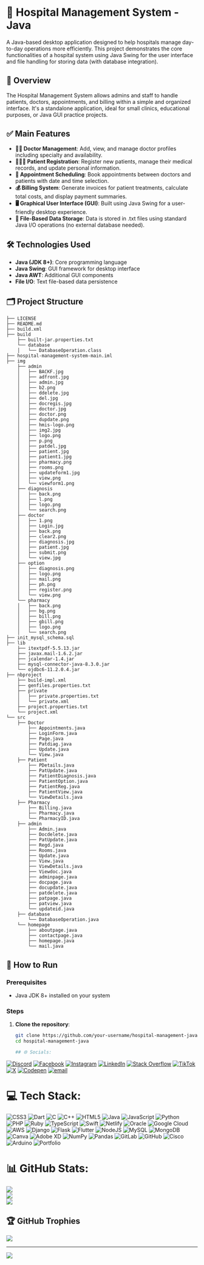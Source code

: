 # 🏥 Hospital Management System - Java

A Java-based desktop application designed to help hospitals manage day-to-day operations more efficiently. This project demonstrates the core functionalities of a hospital system using Java Swing for the user interface and file handling for storing data (with database integration).

## 📌 Overview

The Hospital Management System allows admins and staff to handle patients, doctors, appointments, and billing within a simple and organized interface. It's a standalone application, ideal for small clinics, educational purposes, or Java GUI practice projects.

## ✅ Main Features

- **👨‍⚕️ Doctor Management**: Add, view, and manage doctor profiles including specialty and availability.
- **🧑‍🤝‍🧑 Patient Registration**: Register new patients, manage their medical records, and update personal information.
- **📅 Appointment Scheduling**: Book appointments between doctors and patients with date and time selection.
- **💰 Billing System**: Generate invoices for patient treatments, calculate total costs, and display payment summaries.
- **🖥️ Graphical User Interface (GUI)**: Built using Java Swing for a user-friendly desktop experience.
- **📂 File-Based Data Storage**: Data is stored in .txt files using standard Java I/O operations (no external database needed).

## 🛠️ Technologies Used

- **Java (JDK 8+)**: Core programming language
- **Java Swing**: GUI framework for desktop interface
- **Java AWT**: Additional GUI components
- **File I/O**: Text file-based data persistence

## 🗂️ Project Structure

```
├── LICENSE
├── README.md
├── build.xml
├── build
    ├── built-jar.properties.txt
    └── database
    │   └── DatabaseOperation.class
├── hospital-management-system-main.iml
├── img
    ├── admin
    │   ├── BACKF.jpg
    │   ├── adfront.jpg
    │   ├── admin.jpg
    │   ├── b2.png
    │   ├── ddelete.jpg
    │   ├── del.jpg
    │   ├── docregis.jpg
    │   ├── doctor.jpg
    │   ├── doctor.png
    │   ├── dupdate.png
    │   ├── hmis-logo.png
    │   ├── img2.jpg
    │   ├── logo.png
    │   ├── p.png
    │   ├── patdel.jpg
    │   ├── patient.jpg
    │   ├── patient1.jpg
    │   ├── pharmacy.png
    │   ├── rooms.png
    │   ├── updateform1.jpg
    │   ├── view.png
    │   └── viewform1.png
    ├── diagnosis
    │   ├── back.png
    │   ├── l.png
    │   ├── logo.png
    │   └── search.png
    ├── doctor
    │   ├── 1.png
    │   ├── Login.jpg
    │   ├── back.png
    │   ├── clear2.png
    │   ├── diagnosis.jpg
    │   ├── patient.jpg
    │   ├── submit.png
    │   └── view.jpg
    ├── option
    │   ├── diagnosis.png
    │   ├── logo.png
    │   ├── mail.png
    │   ├── ph.png
    │   ├── register.png
    │   └── view.png
    └── pharmacy
    │   ├── back.png
    │   ├── bg.png
    │   ├── bill.png
    │   ├── gbill.png
    │   ├── logo.png
    │   └── search.png
├── init_mysql_schema.sql
├── lib
    ├── itextpdf-5.5.13.jar
    ├── javax.mail-1.6.2.jar
    ├── jcalendar-1.4.jar
    ├── mysql-connector-java-8.3.0.jar
    └── ojdbc6-11.2.0.4.jar
├── nbproject
    ├── build-impl.xml
    ├── genfiles.properties.txt
    ├── private
    │   ├── private.properties.txt
    │   └── private.xml
    ├── project.properties.txt
    └── project.xml
└── src
    ├── Doctor
        ├── Appointments.java
        ├── LoginForm.java
        ├── Page.java
        ├── Patdiag.java
        ├── Update.java
        └── View.java
    ├── Patient
        ├── PDetails.java
        ├── PatUpdate.java
        ├── PatientDiagnosis.java
        ├── PatientOption.java
        ├── PatientReg.java
        ├── PatientView.java
        └── ViewDetails.java
    ├── Pharmacy
        ├── Billing.java
        ├── Pharmacy.java
        └── PharmacyID.java
    ├── admin
        ├── Admin.java
        ├── Docdelete.java
        ├── PatUpdate.java
        ├── Regd.java
        ├── Rooms.java
        ├── Update.java
        ├── View.java
        ├── ViewDetails.java
        ├── Viewdoc.java
        ├── adminpage.java
        ├── docpage.java
        ├── docupdate.java
        ├── patdelete.java
        ├── patpage.java
        ├── patview.java
        └── updateid.java
    ├── database
        └── DatabaseOperation.java
    └── homepage
        ├── aboutpage.java
        ├── contactpage.java
        ├── homepage.java
        └── mail.java
```

## 🚀 How to Run

### Prerequisites
- Java JDK 8+ installed on your system

### Steps

1. **Clone the repository**:
   ```bash
   git clone https://github.com/your-username/hospital-management-java.git
   cd hospital-management-java

   ## 🌐 Socials:
[![Discord](https://img.shields.io/badge/Discord-%237289DA.svg?logo=discord&logoColor=white)](https://discord.gg/.lilyussef) [![Facebook](https://img.shields.io/badge/Facebook-%231877F2.svg?logo=Facebook&logoColor=white)](https://facebook.com/YussefXHelmy) [![Instagram](https://img.shields.io/badge/Instagram-%23E4405F.svg?logo=Instagram&logoColor=white)](https://instagram.com/yossef_hilmey) [![LinkedIn](https://img.shields.io/badge/LinkedIn-%230077B5.svg?logo=linkedin&logoColor=white)](https://linkedin.com/in/yussef-ahmed-3bb294343) [![Stack Overflow](https://img.shields.io/badge/-Stackoverflow-FE7A16?logo=stack-overflow&logoColor=white)](https://stackoverflow.com/users/29765489) [![TikTok](https://img.shields.io/badge/TikTok-%23000000.svg?logo=TikTok&logoColor=white)](https://tiktok.com/@yussefahmed_) [![X](https://img.shields.io/badge/X-black.svg?logo=X&logoColor=white)](https://x.com/@YussefHilmey) [![Codepen](https://img.shields.io/badge/Codepen-000000?logo=codepen&logoColor=white)](https://codepen.io/@lilratt) [![email](https://img.shields.io/badge/Email-D14836?logo=gmail&logoColor=white)](mailto:yussefhilmey@outlook.com) 

# 💻 Tech Stack:
![CSS3](https://img.shields.io/badge/css3-%231572B6.svg?style=for-the-badge&logo=css3&logoColor=white) ![Dart](https://img.shields.io/badge/dart-%230175C2.svg?style=for-the-badge&logo=dart&logoColor=white) ![C](https://img.shields.io/badge/c-%2300599C.svg?style=for-the-badge&logo=c&logoColor=white) ![C++](https://img.shields.io/badge/c++-%2300599C.svg?style=for-the-badge&logo=c%2B%2B&logoColor=white) ![HTML5](https://img.shields.io/badge/html5-%23E34F26.svg?style=for-the-badge&logo=html5&logoColor=white) ![Java](https://img.shields.io/badge/java-%23ED8B00.svg?style=for-the-badge&logo=openjdk&logoColor=white) ![JavaScript](https://img.shields.io/badge/javascript-%23323330.svg?style=for-the-badge&logo=javascript&logoColor=%23F7DF1E) ![Python](https://img.shields.io/badge/python-3670A0?style=for-the-badge&logo=python&logoColor=ffdd54) ![PHP](https://img.shields.io/badge/php-%23777BB4.svg?style=for-the-badge&logo=php&logoColor=white) ![Ruby](https://img.shields.io/badge/ruby-%23CC342D.svg?style=for-the-badge&logo=ruby&logoColor=white) ![TypeScript](https://img.shields.io/badge/typescript-%23007ACC.svg?style=for-the-badge&logo=typescript&logoColor=white) ![Swift](https://img.shields.io/badge/swift-F54A2A?style=for-the-badge&logo=swift&logoColor=white) ![Netlify](https://img.shields.io/badge/netlify-%23000000.svg?style=for-the-badge&logo=netlify&logoColor=#00C7B7) ![Oracle](https://img.shields.io/badge/Oracle-F80000?style=for-the-badge&logo=oracle&logoColor=white) ![Google Cloud](https://img.shields.io/badge/GoogleCloud-%234285F4.svg?style=for-the-badge&logo=google-cloud&logoColor=white) ![AWS](https://img.shields.io/badge/AWS-%23FF9900.svg?style=for-the-badge&logo=amazon-aws&logoColor=white) ![Django](https://img.shields.io/badge/django-%23092E20.svg?style=for-the-badge&logo=django&logoColor=white) ![Flask](https://img.shields.io/badge/flask-%23000.svg?style=for-the-badge&logo=flask&logoColor=white) ![Flutter](https://img.shields.io/badge/Flutter-%2302569B.svg?style=for-the-badge&logo=Flutter&logoColor=white) ![NodeJS](https://img.shields.io/badge/node.js-6DA55F?style=for-the-badge&logo=node.js&logoColor=white) ![MySQL](https://img.shields.io/badge/mysql-4479A1.svg?style=for-the-badge&logo=mysql&logoColor=white) ![MongoDB](https://img.shields.io/badge/MongoDB-%234ea94b.svg?style=for-the-badge&logo=mongodb&logoColor=white) ![Canva](https://img.shields.io/badge/Canva-%2300C4CC.svg?style=for-the-badge&logo=Canva&logoColor=white) ![Adobe XD](https://img.shields.io/badge/Adobe%20XD-470137?style=for-the-badge&logo=Adobe%20XD&logoColor=#FF61F6) ![NumPy](https://img.shields.io/badge/numpy-%23013243.svg?style=for-the-badge&logo=numpy&logoColor=white) ![Pandas](https://img.shields.io/badge/pandas-%23150458.svg?style=for-the-badge&logo=pandas&logoColor=white) ![GitLab](https://img.shields.io/badge/gitlab-%23181717.svg?style=for-the-badge&logo=gitlab&logoColor=white) ![GitHub](https://img.shields.io/badge/github-%23121011.svg?style=for-the-badge&logo=github&logoColor=white) ![Cisco](https://img.shields.io/badge/cisco-%23049fd9.svg?style=for-the-badge&logo=cisco&logoColor=black) ![Arduino](https://img.shields.io/badge/-Arduino-00979D?style=for-the-badge&logo=Arduino&logoColor=white) ![Portfolio](https://img.shields.io/badge/Portfolio-%23000000.svg?style=for-the-badge&logo=firefox&logoColor=#FF7139)
# 📊 GitHub Stats:
![](https://github-readme-stats.vercel.app/api?username=LilRatt&theme=dark&hide_border=false&include_all_commits=false&count_private=false)<br/>
![](https://github-readme-streak-stats.herokuapp.com/?user=LilRatt&theme=dark&hide_border=false)<br/>
![](https://github-readme-stats.vercel.app/api/top-langs/?username=LilRatt&theme=dark&hide_border=false&include_all_commits=false&count_private=false&layout=compact)

## 🏆 GitHub Trophies
![](https://github-profile-trophy.vercel.app/?username=LilRatt&theme=radical&no-frame=false&no-bg=true&margin-w=4)

---
[![](https://visitcount.itsvg.in/api?id=LilRatt&icon=0&color=0)](https://visitcount.itsvg.in)
